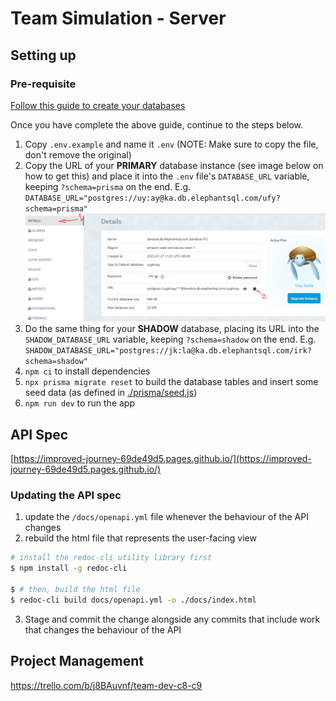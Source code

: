 # Team Simulation - Server

## Setting up

### Pre-requisite

[Follow this guide to create your databases](./DB_SETUP.md)

Once you have complete the above guide, continue to the steps below.

1. Copy `.env.example` and name it `.env` (NOTE: Make sure to copy the file, don't remove the original)
2. Copy the URL of your **PRIMARY** database instance (see image below on how to get this) and place it into the `.env` file's `DATABASE_URL` variable, keeping `?schema=prisma` on the end. E.g. `DATABASE_URL="postgres://uy:ay@ka.db.elephantsql.com/ufy?schema=prisma"`
   ![](./assets/db-setup/4.PNG)
3. Do the same thing for your **SHADOW** database, placing its URL into the `SHADOW_DATABASE_URL` variable, keeping `?schema=shadow` on the end. E.g. `SHADOW_DATABASE_URL="postgres://jk:la@ka.db.elephantsql.com/irk?schema=shadow"`
4. `npm ci` to install dependencies
5. `npx prisma migrate reset` to build the database tables and insert some seed data (as defined in [./prisma/seed.js](./prisma/seed.js))
6. `npm run dev` to run the app

## API Spec

[https://improved-journey-69de49d5.pages.github.io/](https://improved-journey-69de49d5.pages.github.io/)

### Updating the API spec

1. update the `/docs/openapi.yml` file whenever the behaviour of the API changes
2. rebuild the html file that represents the user-facing view

```sh
# install the redoc-cli utility library first
$ npm install -g redoc-cli

$ # then, build the html file
$ redoc-cli build docs/openapi.yml -o ./docs/index.html
```

3. Stage and commit the change alongside any commits that include work that changes the behaviour of the API

## Project Management

https://trello.com/b/j8BAuvnf/team-dev-c8-c9
